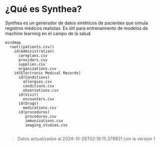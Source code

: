 # ¿Qué es Synthea?

Synthea es un generador de datos sintéticos de pacientes que simula registros médicos realistas. Es útil para entrenamiento de modelos de machine learning en el campo de la salud.

```mermaid
mindmap
  root((patients.csv))
    id(Administration)
      careplans.csv
      providers.csv
      supplies.csv
      organizations.csv
    id(Electronic Medical Records)
      id(Conditions)
        allergies.csv
        conditions.csv
        observations.csv
      id(Visit)
        encounters.csv
      id(Drugs)
        medications.csv
      id(procedures)
         procedures.csv
         immunizations.csv
         imaging_studies.csv      
      
```

> Datos actualizados al 2024-10-28T02:16:15.378831 con la version 1
